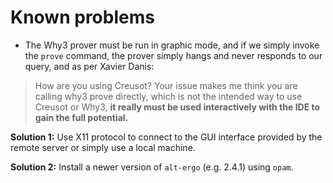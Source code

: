 # Known problems

* The Why3 prover must be run in graphic mode, and if we simply invoke the `prove` command, the prover simply hangs and never responds to our query, and as per Xavier Danis:

> How are you using Creusot? Your issue makes me think you are calling why3 prove directly, which is not the intended way to use Creusot or Why3, **it really must be used interactively with the IDE to gain the full potential.**

**Solution 1:** Use X11 protocol to connect to the GUI interface provided by the remote server or simply use a local machine.

**Solution 2:** Install a newer version of `alt-ergo` (e.g. 2.4.1) using `opam`.
